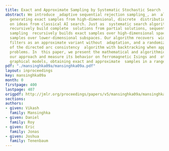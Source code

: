 ```yaml
---
title: Exact and Approximate Sampling by Systematic Stochastic Search
abstract: We introduce _adaptive sequential rejection sampling_, an  algorithm for
  generating exact samples from high-dimensional, discrete  distributions, building
  on ideas from classical AI search. Just as  systematic search algorithms like A*
  recursively build complete  solutions from partial solutions, sequential rejection
  sampling  recursively builds exact samples over high-dimensional spaces from  exact
  samples over lower-dimensional subspaces. Our algorithm recovers  widely-used particle
  filters as an approximate variant without  adaptation, and a randomized version
  of the directed arc consistency  algorithm with backtracking when applied to deterministic
  problems. In  this paper, we present the mathematical and algorithmic underpinnings  of
  our approach and measure its behavior on ferromagnetic Isings and  other probabilistic
  graphical models, obtaining exact and approximate  samples in a range of situations.
pdf: "./mansinghka09a/mansinghka09a.pdf"
layout: inproceedings
key: mansinghka09a
month: 0
firstpage: 400
lastpage: 407
origpdf: http://jmlr.org/proceedings/papers/v5/mansinghka09a/mansinghka09a.pdf
sections: 
authors:
- given: Vikash
  family: Mansinghka
- given: Daniel
  family: Roy
- given: Eric
  family: Jonas
- given: Joshua
  family: Tenenbaum
---
```

